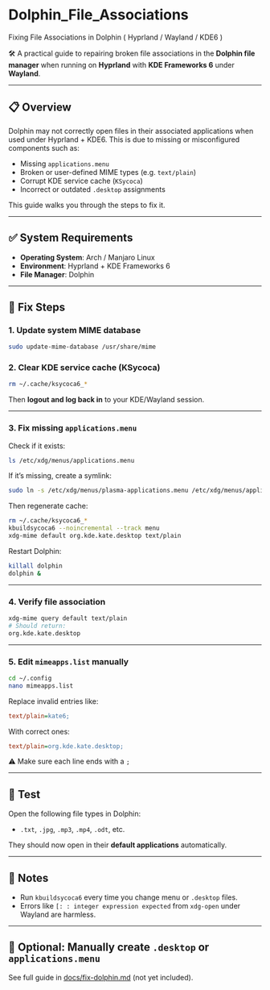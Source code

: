# Dolphin_File_Associations
Fixing File Associations in Dolphin  ( Hyprland / Wayland / KDE6 )


🛠️ A practical guide to repairing broken file associations in the **Dolphin file manager** when running on **Hyprland** with **KDE Frameworks 6** under **Wayland**.

---

## 📋 Overview

Dolphin may not correctly open files in their associated applications when used under Hyprland + KDE6. This is due to missing or misconfigured components such as:

- Missing `applications.menu`
- Broken or user-defined MIME types (e.g. `text/plain`)
- Corrupt KDE service cache (`KSycoca`)
- Incorrect or outdated `.desktop` assignments

This guide walks you through the steps to fix it.

---

## ✅ System Requirements

- **Operating System**: Arch / Manjaro Linux  
- **Environment**: Hyprland + KDE Frameworks 6  
- **File Manager**: Dolphin  

---

## 🔧 Fix Steps

### 1. Update system MIME database

```bash
sudo update-mime-database /usr/share/mime
```

### 2. Clear KDE service cache (KSycoca)

```bash
rm ~/.cache/ksycoca6_*
```

Then **logout and log back in** to your KDE/Wayland session.

---

### 3. Fix missing `applications.menu`

Check if it exists:

```bash
ls /etc/xdg/menus/applications.menu
```

If it’s missing, create a symlink:

```bash
sudo ln -s /etc/xdg/menus/plasma-applications.menu /etc/xdg/menus/applications.menu
```

Then regenerate cache:

```bash
rm ~/.cache/ksycoca6_*
kbuildsycoca6 --noincremental --track menu
xdg-mime default org.kde.kate.desktop text/plain
```

Restart Dolphin:

```bash
killall dolphin
dolphin &
```

---

### 4. Verify file association

```bash
xdg-mime query default text/plain
# Should return:
org.kde.kate.desktop
```

---

### 5. Edit `mimeapps.list` manually

```bash
cd ~/.config
nano mimeapps.list
```

Replace invalid entries like:

```ini
text/plain=kate6;
```

With correct ones:

```ini
text/plain=org.kde.kate.desktop;
```

⚠️ Make sure each line ends with a `;`

---

## 🧪 Test

Open the following file types in Dolphin:

- `.txt`, `.jpg`, `.mp3`, `.mp4`, `.odt`, etc.

They should now open in their **default applications** automatically.

---

## 📝 Notes

- Run `kbuildsycoca6` every time you change menu or `.desktop` files.
- Errors like `[: : integer expression expected` from `xdg-open` under Wayland are harmless.

---

## 🧩 Optional: Manually create `.desktop` or `applications.menu`

See full guide in [docs/fix-dolphin.md](docs/fix-dolphin.md) (not yet included).


